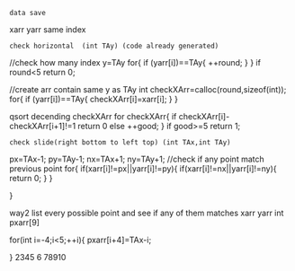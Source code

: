     data save

xarr 
yarr
same index
    
    
    check horizontal  (int TAy) (code already generated)
//check how many index y=TAy
for{
    if (yarr[i])==TAy{
        ++round;
    }
}
if round<5 return 0;

//create arr contain same y as TAy
int checkXArr=calloc(round,sizeof(int));
for{
    if (yarr[i])==TAy{
        checkXArr[i]=xarr[i];
    }
}

qsort decending checkXArr
for checkXArr{
    if checkXArr[i]-checkXArr[i+1]!=1 return 0 
    else ++good;
}
if good>=5 return 1;



    check slide(right bottom to left top) (int TAx,int TAy)
px=TAx-1;
py=TAy-1;
nx=TAx+1;
ny=TAy+1;
//check if any point match previous point
for{
    if(xarr[i]!=px||yarr[i]!=py){
        if(xarr[i]!=nx||yarr[i]!=ny){
            return 0;
        }
    } 

}


way2 list every possible point and see if any of them matches xarr yarr
int pxarr[9]

for(int i=-4;i<5;++i){
    pxarr[i+4]=TAx-i;

}
2345 6 78910